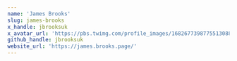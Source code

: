 ```yaml
---
name: 'James Brooks'
slug: james-brooks
x_handle: jbrooksuk
x_avatar_url: 'https://pbs.twimg.com/profile_images/1682677398775513088/nw_0U9eq_200x200.jpg'
github_handle: jbrooksuk
website_url: 'https://james.brooks.page/'
---
```

